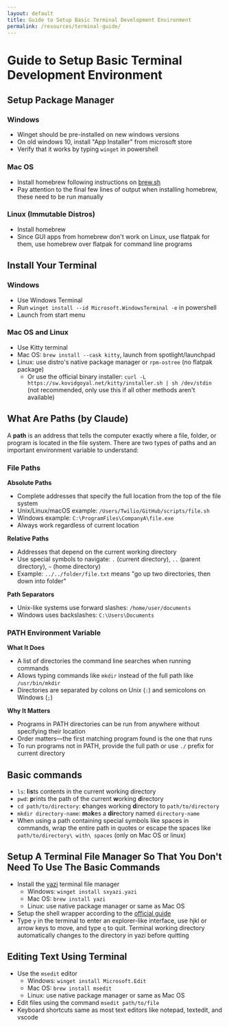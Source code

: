 ```yaml
---
layout: default
title: Guide to Setup Basic Terminal Development Environment
permalink: /resources/terminal-guide/
---
```


# Guide to Setup Basic Terminal Development Environment

## Setup Package Manager

### Windows

- Winget should be pre-installed on new windows versions
- On old windows 10, install "App Installer" from microsoft store
- Verify that it works by typing `winget` in powershell

### Mac OS

- Install homebrew following instructions on [brew.sh](https://brew.sh)
- Pay attention to the final few lines of output when installing homebrew, these need to be run manually

### Linux (Immutable Distros)

- Install homebrew
- Since GUI apps from homebrew don't work on Linux, use flatpak for them, use homebrew over flatpak for command line programs

## Install Your Terminal

### Windows

- Use Windows Terminal
- Run `winget install --id Microsoft.WindowsTerminal -e` in powershell
- Launch from start menu

### Mac OS and Linux

- Use Kitty terminal
- Mac OS: `brew install --cask kitty`, launch from spotlight/launchpad
- Linux: use distro's native package manager or `rpm-ostree` (no flatpak package)
	- Or use the official binary installer: `curl -L https://sw.kovidgoyal.net/kitty/installer.sh | sh /dev/stdin` (not recommended, only use this if all other methods aren't available)

## What Are Paths (by Claude)

A **path** is an address that tells the computer exactly where a file, folder, or program is located in the file system. There are two types of paths and an important environment variable to understand:

### File Paths

**Absolute Paths**
- Complete addresses that specify the full location from the top of the file system
- Unix/Linux/macOS example: `/Users/Twilio/GitHub/scripts/file.sh`
- Windows example: `C:\ProgramFiles\CompanyA\file.exe`
- Always work regardless of current location

**Relative Paths**
- Addresses that depend on the current working directory
- Use special symbols to navigate: `.` (current directory), `..` (parent directory), `~` (home directory)
- Example: `../../folder/file.txt` means "go up two directories, then down into folder"

**Path Separators**
- Unix-like systems use forward slashes: `/home/user/documents`
- Windows uses backslashes: `C:\Users\Documents`

### PATH Environment Variable

**What It Does**
- A list of directories the command line searches when running commands
- Allows typing commands like `mkdir` instead of the full path like `/usr/bin/mkdir`
- Directories are separated by colons on Unix (`:`) and semicolons on Windows (`;`)

**Why It Matters**
- Programs in PATH directories can be run from anywhere without specifying their location
- Order matters—the first matching program found is the one that runs
- To run programs not in PATH, provide the full path or use `./` prefix for current directory

## Basic commands

- `ls`: **l**i**s**ts contents in the current working directory
- `pwd`: **p**rints the path of the current **w**orking **d**irectory
- `cd path/to/directory`: **c**hanges working **d**irectory to `path/to/directory`
- `mkdir directory-name`: **m**a**k**es a **dir**ectory named `directory-name`
- When using a path containing special symbols like spaces in commands, wrap the entire path in quotes or escape the spaces like `path/to/directory\ with\ spaces` (only on Mac OS or linux)

## Setup A Terminal File Manager So That You Don't Need To Use The Basic Commands

- Install the [yazi](https://yazi-rs.github.io/) terminal file manager
	- Windows: `winget install sxyazi.yazi`
	- Mac OS: `brew install yazi`
	- Linux: use native package manager or same as Mac OS
- Setup the shell wrapper according to the [official guide](https://yazi-rs.github.io/docs/quick-start/)
- Type `y` in the terminal to enter an explorer-like interface, use hjkl or arrow keys to move, and type `q` to quit. Terminal working directory automatically changes to the directory in yazi before quitting

## Editing Text Using Terminal

- Use the `msedit` editor
	- Windows: `winget install Microsoft.Edit`
	- Mac OS: `brew install msedit`
	- Linux: use native package manager or same as Mac OS
- Edit files using the command `msedit path/to/file`
- Keyboard shortcuts same as most text editors like notepad, textedit, and vscode
